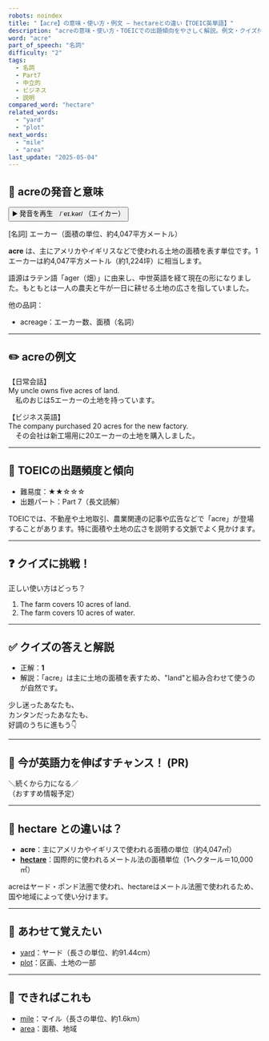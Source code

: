 ```yaml
---
robots: noindex
title: "【acre】の意味・使い方・例文 ― hectareとの違い【TOEIC英単語】"
description: "acreの意味・使い方・TOEICでの出題傾向をやさしく解説。例文・クイズ付きでhectareとの違いもわかりやすく学べます。"
word: "acre"
part_of_speech: "名詞"
difficulty: "2"
tags:
  - 名詞
  - Part7
  - 中立的
  - ビジネス
  - 説明
compared_word: "hectare"
related_words:
  - "yard"
  - "plot"
next_words:
  - "mile"
  - "area"
last_update: "2025-05-04"
---
```


## 🔰 acreの発音と意味

<button class="play-audio" onclick="playTTS('acre')">
  <span class="play-audio-main">
    ▶️ 発音を再生　/ˈeɪ.kər/
  </span>
  <span class="play-audio-sub">
    （エイカー）
  </span>
</button>

[名詞] エーカー（面積の単位、約4,047平方メートル）

**acre** は、主にアメリカやイギリスなどで使われる土地の面積を表す単位です。1エーカーは約4,047平方メートル（約1,224坪）に相当します。

語源はラテン語「ager（畑）」に由来し、中世英語を経て現在の形になりました。もともとは一人の農夫と牛が一日に耕せる土地の広さを指していました。

他の品詞：  
- acreage：エーカー数、面積（名詞）

---

## ✏️ acreの例文

【日常会話】  
My uncle owns five acres of land.  
　私のおじは5エーカーの土地を持っています。

【ビジネス英語】  
The company purchased 20 acres for the new factory.  
　その会社は新工場用に20エーカーの土地を購入しました。

---

## 🎯 TOEICの出題頻度と傾向

- 難易度：★★☆☆☆
- 出題パート：Part 7（長文読解）

TOEICでは、不動産や土地取引、農業関連の記事や広告などで「acre」が登場することがあります。特に面積や土地の広さを説明する文脈でよく見かけます。

---

## ❓ クイズに挑戦！

正しい使い方はどっち？

1. The farm covers 10 acres of land.  
2. The farm covers 10 acres of water.

---

## ✅ クイズの答えと解説

- 正解：**1**
- 解説：「acre」は主に土地の面積を表すため、"land"と組み合わせて使うのが自然です。

少し迷ったあなたも、  
カンタンだったあなたも、  
好調のうちに進もう👇️

---

## 🚀 今が英語力を伸ばすチャンス！ (PR)

<div class="info-center">
＼続くから力になる／<br>  
（おすすめ情報予定）
</div>

---

## 🤔  hectare との違いは？

- **acre**：主にアメリカやイギリスで使われる面積の単位（約4,047㎡）
- **[hectare](/word/hectare)**：国際的に使われるメートル法の面積単位（1ヘクタール＝10,000㎡）

acreはヤード・ポンド法圏で使われ、hectareはメートル法圏で使われるため、国や地域によって使い分けます。

---

## 🧩 あわせて覚えたい

- [yard](/word/yard)：ヤード（長さの単位、約91.44cm）
- [plot](/word/plot)：区画、土地の一部

---

## 📖 できればこれも

- [mile](/word/mile)：マイル（長さの単位、約1.6km）
- [area](/word/area)：面積、地域

<!-- cvid: aid30_bid33 -->
